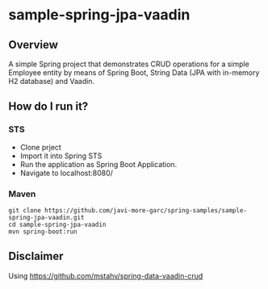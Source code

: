 # sample-spring-jpa-vaadin

## Overview

A simple Spring project that demonstrates CRUD operations for a simple Employee entity by means of Spring Boot, String Data (JPA with in-memory H2 database) and Vaadin.

## How do I run it?

### STS

* Clone prject
* Import it into Spring STS
* Run the application as Spring Boot Application.
* Navigate to localhost:8080/

### Maven

```
git clone https://github.com/javi-more-garc/spring-samples/sample-spring-jpa-vaadin.git
cd sample-spring-jpa-vaadin
mvn spring-boot:run
```

## Disclaimer

Using https://github.com/mstahv/spring-data-vaadin-crud
